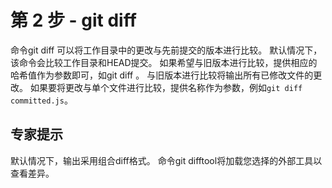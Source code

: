# 第 2 步 - git diff
命令git diff 可以将工作目录中的更改与先前提交的版本进行比较。 默认情况下，该命令会比较工作目录和HEAD提交。
如果希望与旧版本进行比较，提供相应的哈希值作为参数即可，如git diff <commit>。 与旧版本进行比较将输出所有已修改文件的更改。 
如果要将更改与单个文件进行比较，提供名称作为参数，例如`git diff committed.js`。

## 专家提示
默认情况下，输出采用组合diff格式。 命令git difftool将加载您选择的外部工具以查看差异。
